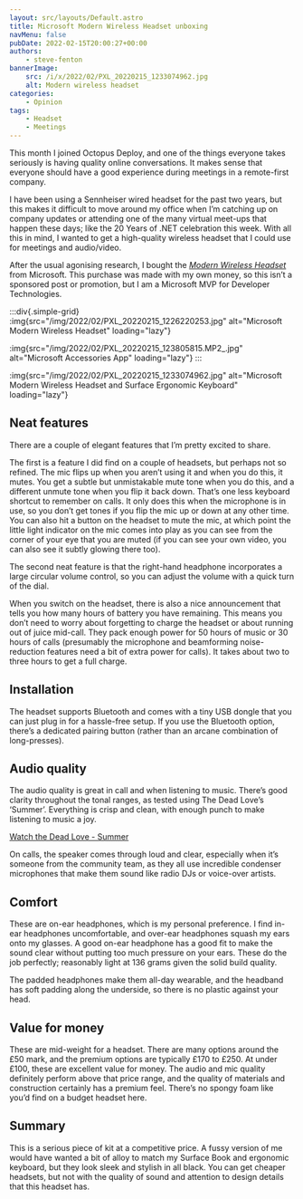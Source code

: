 ```yaml
---
layout: src/layouts/Default.astro
title: Microsoft Modern Wireless Headset unboxing
navMenu: false
pubDate: 2022-02-15T20:00:27+00:00
authors:
    - steve-fenton
bannerImage:
    src: /i/x/2022/02/PXL_20220215_1233074962.jpg
    alt: Modern wireless headset
categories:
    - Opinion
tags:
    - Headset
    - Meetings
---
```


This month I joined Octopus Deploy, and one of the things everyone takes seriously is having quality online conversations. It makes sense that everyone should have a good experience during meetings in a remote-first company.

I have been using a Sennheiser wired headset for the past two years, but this makes it difficult to move around my office when I’m catching up on company updates or attending one of the many virtual meet-ups that happen these days; like the 20 Years of .NET celebration this week. With all this in mind, I wanted to get a high-quality wireless headset that I could use for meetings and audio/video.

After the usual agonising research, I bought the *[Modern Wireless Headset](https://www.microsoft.com/en-gb/d/microsoft-modern-wireless-headset/8wn49139qkjf)* from Microsoft. This purchase was made with my own money, so this isn’t a sponsored post or promotion, but I am a Microsoft MVP for Developer Technologies.

:::div{.simple-grid}
:img{src="/img/2022/02/PXL_20220215_1226220253.jpg" alt="Microsoft Modern Wireless Headset" loading="lazy"}

:img{src="/img/2022/02/PXL_20220215_123805815.MP2_.jpg" alt="Microsoft Accessories App" loading="lazy"}
:::

:img{src="/img/2022/02/PXL_20220215_1233074962.jpg" alt="Microsoft Modern Wireless Headset and Surface Ergonomic Keyboard" loading="lazy"}

## Neat features

There are a couple of elegant features that I’m pretty excited to share.

The first is a feature I did find on a couple of headsets, but perhaps not so refined. The mic flips up when you aren’t using it and when you do this, it mutes. You get a subtle but unmistakable mute tone when you do this, and a different unmute tone when you flip it back down. That’s one less keyboard shortcut to remember on calls. It only does this when the microphone is in use, so you don’t get tones if you flip the mic up or down at any other time. You can also hit a button on the headset to mute the mic, at which point the little light indicator on the mic comes into play as you can see from the corner of your eye that you are muted (if you can see your own video, you can also see it subtly glowing there too).

The second neat feature is that the right-hand headphone incorporates a large circular volume control, so you can adjust the volume with a quick turn of the dial.

When you switch on the headset, there is also a nice announcement that tells you how many hours of battery you have remaining. This means you don’t need to worry about forgetting to charge the headset or about running out of juice mid-call. They pack enough power for 50 hours of music or 30 hours of calls (presumably the microphone and beamforming noise-reduction features need a bit of extra power for calls). It takes about two to three hours to get a full charge.

## Installation

The headset supports Bluetooth and comes with a tiny USB dongle that you can just plug in for a hassle-free setup. If you use the Bluetooth option, there’s a dedicated pairing button (rather than an arcane combination of long-presses).

## Audio quality

The audio quality is great in call and when listening to music. There’s good clarity throughout the tonal ranges, as tested using The Dead Love’s ‘Summer’. Everything is crisp and clean, with enough punch to make listening to music a joy.

[Watch the Dead Love - Summer](https://www.youtube.com/watch?v=_c45icLGUfc)

On calls, the speaker comes through loud and clear, especially when it’s someone from the community team, as they all use incredible condenser microphones that make them sound like radio DJs or voice-over artists.

## Comfort

These are on-ear headphones, which is my personal preference. I find in-ear headphones uncomfortable, and over-ear headphones squash my ears onto my glasses. A good on-ear headphone has a good fit to make the sound clear without putting too much pressure on your ears. These do the job perfectly; reasonably light at 136 grams given the solid build quality.

The padded headphones make them all-day wearable, and the headband has soft padding along the underside, so there is no plastic against your head.

## Value for money

These are mid-weight for a headset. There are many options around the £50 mark, and the premium options are typically £170 to £250. At under £100, these are excellent value for money. The audio and mic quality definitely perform above that price range, and the quality of materials and construction certainly has a premium feel. There’s no spongy foam like you’d find on a budget headset here.

## Summary

This is a serious piece of kit at a competitive price. A fussy version of me would have wanted a bit of alloy to match my Surface Book and ergonomic keyboard, but they look sleek and stylish in all black. You can get cheaper headsets, but not with the quality of sound and attention to design details that this headset has.